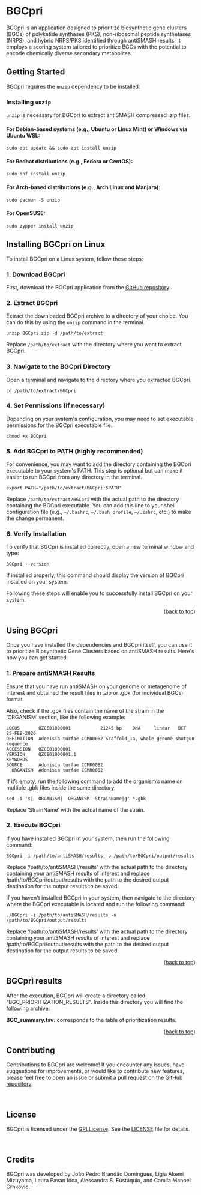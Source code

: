 <a id="readme-top"></a>
# BGCpri

BGCpri is an application designed to prioritize biosynthetic gene clusters (BGCs) of polyketide synthases (PKS), non-ribosomal peptide synthetases (NRPS), and hybrid NRPS/PKS identified through antiSMASH results. It employs a scoring system tailored to prioritize BGCs with the potential to encode chemically diverse secondary metabolites.

## Getting Started

BGCpri requires the `unzip` dependency to be installed:

### **Installing `unzip`**
`unzip` is necessary for BGCpri to extract antiSMASH compressed .zip files.

#### For Debian-based systems (e.g., Ubuntu or Linux Mint) or Windows via Ubuntu WSL:

```
sudo apt update && sudo apt install unzip

```

#### For Redhat distributions (e.g., Fedora or CentOS):

```
sudo dnf install unzip

```

#### For Arch-based distributions (e.g., Arch Linux and Manjaro):

```
sudo pacman -S unzip

```

#### For OpenSUSE:

```
sudo zypper install unzip

```

## **Installing BGCpri on Linux**
To install BGCpri on a Linux system, follow these steps:

### 1. Download BGCpri

First, download the BGCpri application from the [GitHub repository](https://github.com/labAzul/BGCpri) .

### 2. Extract BGCpri

Extract the downloaded BGCpri archive to a directory of your choice. You can do this by using the `unzip` command in the terminal.

```
unzip BGCpri.zip -d /path/to/extract

```

Replace `/path/to/extract` with the directory where you want to extract BGCpri.

### 3. Navigate to the BGCpri Directory

Open a terminal and navigate to the directory where you extracted BGCpri.

```
cd /path/to/extract/BGCpri

```

### 4. Set Permissions (if necessary)

Depending on your system's configuration, you may need to set executable permissions for the BGCpri executable file.

```
chmod +x BGCpri

```

### 5. Add BGCpri to PATH (highly recommended)

For convenience, you may want to add the directory containing the BGCpri executable to your system's PATH. This step is optional but can make it easier to run BGCpri from any directory in the terminal.

```
export PATH="/path/to/extract/BGCpri:$PATH"

```

Replace `/path/to/extract/BGCpri` with the actual path to the directory containing the BGCpri executable. You can add this line to your shell configuration file (e.g., `~/.bashrc`, `~/.bash_profile`, `~/.zshrc`, etc.) to make the change permanent.

### 6. Verify Installation

To verify that BGCpri is installed correctly, open a new terminal window and type:

```
BGCpri --version

```

If installed properly, this command should display the version of BGCpri installed on your system.

Following these steps will enable you to successfully install BGCpri on your system.

<p align="right">(<a href="#readme-top">back to top</a>)</p>


## Using BGCpri
Once you have installed the dependencies and BGCpri itself, you can use it to prioritize Biosynthetic Gene Clusters based on antiSMASH results. Here's how you can get started:

### 1. **Prepare antiSMASH Results**
Ensure that you have run antiSMASH on your genome or metagenome of interest and obtained the result files in .zip or .gbk (for individual BGCs) format.

Also, check if the .gbk files contain the name of the strain in the ‘ORGANISM’ section, like the following example:

```
LOCUS       QZCE01000001           21245 bp    DNA     linear   BCT 25-FEB-2020
DEFINITION  Adonisia turfae CCMR0082 Scaffold_1a, whole genome shotgun sequence.
ACCESSION   QZCE01000001
VERSION     QZCE01000001.1
KEYWORDS    .
SOURCE      Adonisia turfae CCMR0082
  ORGANISM  Adonisia turfae CCMR0082
```

If it’s empty, run the following command to add the organism’s name on multiple .gbk files inside the same directory:

```
sed -i 's|  ORGANISM|  ORGANISM  StrainName|g' *.gbk
```

Replace ‘StrainName’ with the actual name of the strain.

### 2. **Execute BGCpri**
If you have installed BGCpri in your system, then run the following command:

```
BGCpri -i /path/to/antiSMASH/results -o /path/to/BGCpri/output/results

```
Replace ‘/path/to/antiSMASH/results’ with the actual path to the directory containing your antiSMASH results of interest and replace /path/to/BGCpri/output/results with the path to the desired output destination for the output results to be saved.

If you haven't installed BGCpri in your system, then navigate to the directory where the BGCpri executable is located and run the following command:

```
./BGCpri -i /path/to/antiSMASH/results -o /path/to/BGCpri/output/results

```
Replace ‘/path/to/antiSMASH/results’ with the actual path to the directory containing your antiSMASH results of interest and replace /path/to/BGCpri/output/results with the path to the desired output destination for the output results to be saved.

<p align="right">(<a href="#readme-top">back to top</a>)</p>


## BGCpri results

After the execution, BGCpri will create a directory called “BGC_PRIORITIZATION_RESULTS”. Inside this directory you will find the following archive:

**BGC_summary.tsv:**
corresponds to the table of prioritization results.


<p align="right">(<a href="#readme-top">back to top</a>)</p>

## Contributing

Contributions to BGCpri are welcome! If you encounter any issues, have suggestions for improvements, or would like to contribute new features, please feel free to open an issue or submit a pull request on the [GitHub repository](https://github.com/LabAzul/BGCpri).

<br>

## License

BGCpri is licensed under the [GPLLicense](https://www.gnu.org/licenses/gpl-3.0.html). See the [LICENSE](LICENSE) file for details.

<br>

## Credits
BGCpri was developed by João Pedro Brandão Domingues, Lígia Akemi Mizuyama, Laura Pavan Ióca, Alessandra S. Eustáquio, and Camila Manoel Crnkovic.
